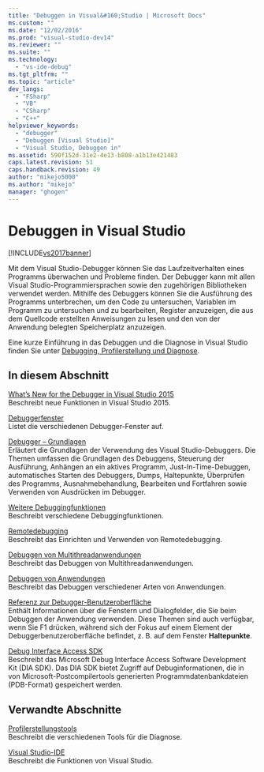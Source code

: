 ```yaml
---
title: "Debuggen in Visual&#160;Studio | Microsoft Docs"
ms.custom: ""
ms.date: "12/02/2016"
ms.prod: "visual-studio-dev14"
ms.reviewer: ""
ms.suite: ""
ms.technology: 
  - "vs-ide-debug"
ms.tgt_pltfrm: ""
ms.topic: "article"
dev_langs: 
  - "FSharp"
  - "VB"
  - "CSharp"
  - "C++"
helpviewer_keywords: 
  - "debugger"
  - "Debuggen [Visual Studio]"
  - "Visual Studio, Debuggen in"
ms.assetid: 590f152d-31e2-4e13-b808-a1b13e421483
caps.latest.revision: 51
caps.handback.revision: 49
author: "mikejo5000"
ms.author: "mikejo"
manager: "ghogen"
---
```

# Debuggen in Visual&#160;Studio
[!INCLUDE[vs2017banner](../code-quality/includes/vs2017banner.md)]

Mit dem Visual Studio\-Debugger können Sie das Laufzeitverhalten eines Programms überwachen und Probleme finden. Der Debugger kann mit allen Visual Studio\-Programmiersprachen sowie den zugehörigen Bibliotheken verwendet werden. Mithilfe des Debuggers können Sie die Ausführung des Programms unterbrechen, um den Code zu untersuchen, Variablen im Programm zu untersuchen und zu bearbeiten, Register anzuzeigen, die aus dem Quellcode erstellten Anweisungen zu lesen und den von der Anwendung belegten Speicherplatz anzuzeigen.  
  
 Eine kurze Einführung in das Debuggen und die Diagnose in Visual Studio finden Sie unter [Debugging, Profilerstellung und Diagnose](https://www.visualstudio.com/features/debugging-and-diagnostics-vs).  
  
## In diesem Abschnitt  
 [What’s New for the Debugger in Visual Studio 2015](../debugger/what’s-new-for-the-debugger-in-visual-studio-2015.md)  
 Beschreibt neue Funktionen in Visual Studio 2015.  
  
 [Debuggerfenster](../debugger/debugger-windows.md)  
 Listet die verschiedenen Debugger\-Fenster auf.  
  
 [Debugger – Grundlagen](../debugger/debugger-basics.md)  
 Erläutert die Grundlagen der Verwendung des Visual Studio\-Debuggers. Die Themen umfassen die Grundlagen des Debuggens, Steuerung der Ausführung, Anhängen an ein aktives Programm, Just\-In\-Time\-Debuggen, automatisches Starten des Debuggers, Dumps, Haltepunkte, Überprüfen des Programms, Ausnahmebehandlung, Bearbeiten und Fortfahren sowie Verwenden von Ausdrücken im Debugger.  
  
 [Weitere Debuggingfunktionen](../debugger/more-debugging-features.md)  
 Beschreibt verschiedene Debuggingfunktionen.  
  
 [Remotedebugging](../debugger/remote-debugging.md)  
 Beschreibt das Einrichten und Verwenden von Remotedebugging.  
  
 [Debuggen von Multithreadanwendungen](../debugger/debug-multithreaded-applications-in-visual-studio.md)  
 Beschreibt das Debuggen von Multithreadanwendungen.  
  
 [Debuggen von Anwendungen](../debugger/debugging-applications.md)  
 Beschreibt das Debuggen verschiedener Arten von Anwendungen.  
  
 [Referenz zur Debugger\-Benutzeroberfläche](../debugger/debugging-user-interface-reference.md)  
 Enthält Informationen über die Fenstern und Dialogfelder, die Sie beim Debuggen der Anwendung verwenden. Diese Themen sind auch verfügbar, wenn Sie F1 drücken, während sich der Fokus auf einem Element der Debuggerbenutzeroberfläche befindet, z. B. auf dem Fenster **Haltepunkte**.  
  
 [Debug Interface Access SDK](../debugger/debug-interface-access/debug-interface-access-sdk.md)  
 Beschreibt das Microsoft Debug Interface Access Software Development Kit \(DIA SDK\). Das DIA SDK bietet Zugriff auf Debuginformationen, die in von Microsoft\-Postcompilertools generierten Programmdatenbankdateien \(PDB\-Format\) gespeichert werden.  
  
## Verwandte Abschnitte  
 [Profilerstellungstools](../profiling/profiling-tools.md)  
 Beschreibt die verschiedenen Tools für die Diagnose.  
  
 [Visual Studio\-IDE](../ide/visual-studio-ide.md)  
 Beschreibt die Funktionen von Visual Studio.